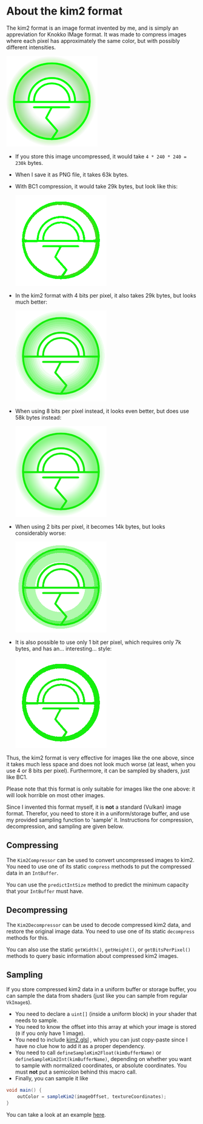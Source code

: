 # About the kim2 format
The kim2 format is an image format invented by me, and
is simply an appreviation for Knokko IMage format. It was
made to compress images where each pixel has approximately
the same color, but with possibly different intensities.

![An example of such an image](
../src/test/resources/com/github/knokko/compressor/EarthThick.png
)

- If you store this image uncompressed, it would take
  `4 * 240 * 240 = 230k` bytes.
- When I save it as PNG file, it takes 63k bytes.
- With BC1 compression, it would take 29k bytes,
  but look like this:

  ![BC1 output](./kim2/output-bc1.png)
- In the kim2 format with 4 bits per pixel, it also takes 29k bytes,
  but looks much better:

  ![4-bit output](./kim2/output4.png)
- When using 8 bits per pixel instead, it looks even better,
  but does use 58k bytes instead:

  ![8-bit output](./kim2/output8.png)
- When using 2 bits per pixel, it becomes 14k bytes,
  but looks considerably worse:

  ![2-bit output](./kim2/output2.png)
- It is also possible to use only 1 bit per pixel, which requires
  only 7k bytes, and has an... interesting... style:

  ![1-bit output](./kim2/output1.png)


Thus, the kim2 format is very effective for images like the one
above, since it takes much less space and does not look much
worse (at least, when you use 4 or 8 bits per pixel).
Furthermore, it can be sampled by shaders, just like
BC1.

Please note that this format is only suitable for images like the
one above: it will look horrible on most other images.

Since I invented this format myself, it is **not** a
standard (Vulkan) image format. Therefor, you need to
store it in a uniform/storage buffer, and use my
provided sampling function to 'sample' it. Instructions
for compression, decompression, and sampling are given
below.

## Compressing
The `Kim2Compressor` can be used to convert uncompressed
images to kim2. You need to use one of its static `compress`
methods to put the compressed data in an `IntBuffer`.

You can use the `predictIntSize` method to predict the
minimum capacity that your `IntBuffer` must have.

## Decompressing
The `Kim2Decompressor` can be used to decode compressed
kim2 data, and restore the original image data. You need
to use one of its static `decompress` methods for this.

You can also use the static `getWidth()`, `getHeight()`,
or `getBitsPerPixel()` methods to query basic information
about compressed kim2 images.

## Sampling
If you store compressed kim2 data in a uniform buffer or
storage buffer, you can sample the data from shaders
(just like you can sample from regular `VkImage`s).
- You need to declare a `uint[]` (inside a uniform block)
  in your shader that needs to sample.
- You need to know the offset into this array at which
  your image is stored (`0` if you only have 1 image).
- You need to include [kim2.glsl](
  ../src/test/resources/com/github/knokko/compressor/kim2.glsl)
  , which you can just copy-paste since I have no clue how
  to add it as a proper dependency.
- You need to call `defineSampleKim2Float(kimBufferName)` or
  `defineSampleKim2Int(kimBufferName)`, depending on whether
  you want to sample with normalized coordinates, or
  absolute coordinates. You must **not** put a semicolon
  behind this macro call.
- Finally, you can sample it like
```glsl
void main() {
	outColor = sampleKim2(imageOffset, textureCoordinates);
}
```

You can take a look at an example [here](
../src/test/resources/com/github/knokko/compressor/kim2.frag).
